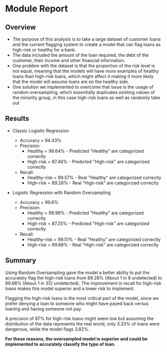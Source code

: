# Module Report 

## Overview 

* The purpose of this analysis is to take a large dataset of customer loans and the current flagging system to create a model that can flag loans as high-risk or healthy for a bank.
* The data included the amount of the loan required, the debt of the customer, their income and other financial information. 
* One problem with the dataset is that the proportion of the risk level is not equal, meaning that the models will have more examples of healthy loans than high-risk loans, which might affect it making it more likely that the model will assume loans are on the healthy side.
* One solution we implemented to overcome that issue is the usage of random oversampling, which essentially duplicates existing values of the minority group, in this case high-risk loans as well as randomly take out 

## Results
* Classic Logistic Regression
  * Accuracy = 94.43%
  * Precision:
      * Healthy = 99.64% - Predicted "Healthy" are categorized correctly 
      * High-risk = 87.46% - Predicted "High-risk" are categorized correctly
  * Recall:
      * Healthy-risk = 99.57% - Real "Healthy" are categorized correctly
      * High-risk = 89.28% - Real "High-risk" are categorized correctly

* Logistic Regression with Random Oversampling
  * Accuracy = 99.6%
  * Precision:
      * Healthy = 99.99% - Predicted "Healthy" are categorized correctly 
      * High-risk = 87.25% - Predicted "High-risk" are categorized correctly
  * Recall:
      * Healthy-risk = 99.51% - Real "Healthy" are categorized correctly
      * High-risk = 99.68% - Real "High-risk" are categorized correctly
 

## Summary

Using Random Oversampling gave the model a better ability to put the accurately flag the high-risk loans from 89.28% (About 1 in 9 undetected) to 99.68% (About 1 in 312 undetected). The improvement in recall for high-risk loans makes this model superior and a lower risk to implement.
  
Flagging the high-risk loans is the most critical part of the model, since we prefer denying a loan to someone who might have payed back versus loaning and having someone not pay.
  
A precision of 87% for high-risk loans might seem low but assuming the distribution of the data represents the real world, only 3.33% of loans were dangerous, while the model flags 3.82%.
  
**For these reasons, the oversampled model is superior and could be implemented to accurately classify the type of loan.**